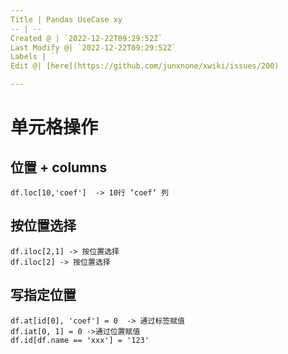 ```yaml
---
Title | Pandas UseCase xy
-- | --
Created @ | `2022-12-22T09:29:52Z`
Last Modify @| `2022-12-22T09:29:52Z`
Labels | ``
Edit @| [here](https://github.com/junxnone/xwiki/issues/200)

---
```


# 单元格操作

## 位置 + columns

```
df.loc[10,'coef']  -> 10行 ’coef‘ 列
```

##  按位置选择

```
df.iloc[2,1] -> 按位置选择
df.iloc[2] -> 按位置选择
```

##  写指定位置

```
df.at[id[0], 'coef'] = 0  -> 通过标签赋值
df.iat[0, 1] = 0 ->通过位置赋值
df.id[df.name == 'xxx'] = '123'
```
